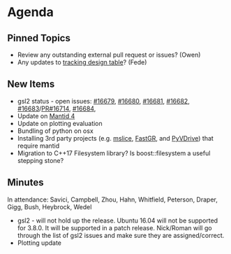 Agenda
======

Pinned Topics
-------------
* Review any outstanding external pull request or issues? (Owen)
* Any updates to [tracking design table](https://github.com/mantidproject/documents/blob/master/Project-Management/TechnicalSteeringCommittee/reports/TSC-TrackingDesignProposals.md)? (Fede)

New Items
---------

* gsl2 status - open issues: [#16679](https://github.com/mantidproject/mantid/issues/16679), [#16680](https://github.com/mantidproject/mantid/issues/16680), [#16681](https://github.com/mantidproject/mantid/issues/16681), [#16682](https://github.com/mantidproject/mantid/issues/16682), [#16683](https://github.com/mantidproject/mantid/issues/16683)/[PR#16714](https://github.com/mantidproject/mantid/pull/16714), [#16684](https://github.com/mantidproject/mantid/issues/16684),  
* Update on [Mantid 4](https://github.com/mantidproject/documents/pull/23)
* Update on plotting evaluation
* Bundling of python on osx
* Installing 3rd party projects (e.g. [mslice](https://github.com/mantidproject/mslice), [FastGR](https://github.com/neutrons/FastGR), and [PyVDrive](https://github.com/neutrons/PyVDrive)) that require mantid
* Migration to C++17 Filesystem library? Is boost::filesystem a useful stepping stone?

Minutes
-------

In attendance: Savici, Campbell, Zhou, Hahn, Whitfield, Peterson, Draper, Gigg, Bush, Heybrock, Wedel

* gsl2 - will not hold up the release. Ubuntu 16.04 will not be supported for 3.8.0. It will be supported in a patch release. Nick/Roman will go through the list of gsl2 issues and make sure they are assigned/correct.
* Plotting update
